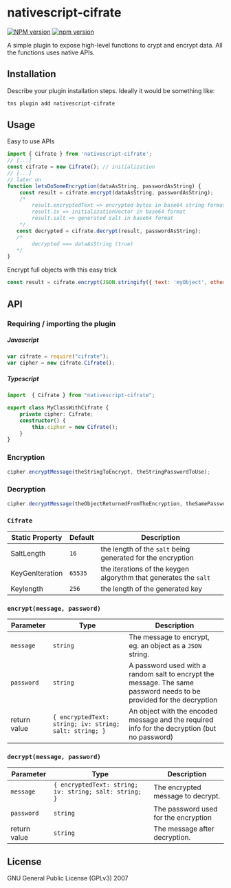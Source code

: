 # nativescript-cifrate

[![NPM version](http://img.shields.io/npm/v/nativescript-cifrate.svg)](https://npmjs.org/package/nativescript-cifrate) [![npm version](https://badge.fury.io/js/nativescript-cifrate.svg)](http://badge.fury.io/js/nativescript-cifrate)


[npm-image]:http://img.shields.io/npm/v/nativescript-feedback.svg
[npm-url]:https://npmjs.org/package/nativescript-feedback

A simple plugin to expose high-level functions to crypt and encrypt data.
All the functions uses native APIs.

## Installation

Describe your plugin installation steps. Ideally it would be something like:

```javascript
tns plugin add nativescript-cifrate
```

## Usage 

Easy to use APIs
```javascript    
import { Cifrate } from 'nativescript-cifrate';
// [...]
const cifrate = new Cifrate(); // initialization
// [...]
// later on
function letsDoSomeEncryption(dataAsString, passwordAsString) {
    const result = cifrate.encrypt(dataAsString, passwordAsString);
    /*
        result.encryptedText => encrypted bytes in base64 string format
        result.iv => initializationVector in base64 format
        result.salt => generated salt in base64 format
    */
   const decrypted = cifrate.decrypt(result, passwordAsString);
   /*
        decrypted === dataAsString (true)
   */
}
```
Encrypt full objects with this easy trick
```javascript
const result = cifrate.encrypt(JSON.stringify({ text: 'myObject', otherData: 12345 }), myFancyPassword);
```

## API

### Requiring / importing the plugin

##### Javascript
```javascript
var cifrate = require("cifrate");
var cipher = new cifrate.Cifrate();
```

##### Typescript
```typescript
import  { Cifrate } from "nativescript-cifrate";

export class MyClassWithCifrate {
    private cipher: Cifrate;
    constructor() {
        this.cipher = new Cifrate();
    }
}
```

### Encryption
```javascript
cipher.encryptMessage(theStringToEncrypt, theStringPasswordToUse);
```

### Decryption
```javascript
cipher.decryptMessage(theObjectReturnedFromTheEncryption, theSamePasswordUsedForTheEncryption);
```

### `Cifrate`  
| Static Property | Default | Description |
| --- | --- | --- |
| SaltLength | `16` | the length of the `salt` being generated for the encryption |
| KeyGenIteration | `65535` | the iterations of the keygen algorythm that generates the `salt` |
| Keylength | `256` | the length of the generated key |

### `encrypt(message, password)`
| Parameter | Type | Description |
| --- | --- | --- |
| `message` | `string` | The message to encrypt, eg. an object as a `JSON` string. |
| `password` | `string` | A password used with a random salt to encrypt the message. The same password needs to be provided for the decryption |
| return value | `{ encryptedText: string; iv: string; salt: string; }` | An object with the encoded message and the required info for the decryption (but no password) |

### `decrypt(message, password)`
| Parameter | Type | Description |
| --- | --- | --- |
| `message` | `{ encryptedText: string; iv: string; salt: string; }` | The encrypted message to decrypt. |
| `password` | `string` | The password used for the encryption |
| return value | `string` | The message after decryption. |

## License

GNU General Public License (GPLv3) 2007
